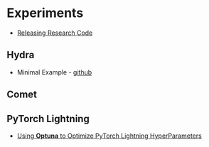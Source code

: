 # Experiments


* [Releasing Research Code](https://github.com/paperswithcode/releasing-research-code)


## Hydra

* Minimal Example - [github](https://github.com/yukw777/leela-zero-pytorch)


## Comet


## PyTorch Lightning

* [Using **Optuna** to Optimize PyTorch Lightning HyperParameters](https://medium.com/optuna/using-optuna-to-optimize-pytorch-lightning-hyperparameters-d9e04a481585)
